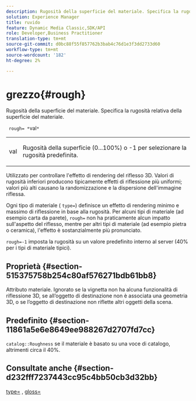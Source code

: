 ```yaml
---
description: Rugosità della superficie del materiale. Specifica la rugosità relativa della superficie del materiale.
solution: Experience Manager
title: ruvido
feature: Dynamic Media Classic,SDK/API
role: Developer,Business Practitioner
translation-type: tm+mt
source-git-commit: d0bc88f55f857762b3bab4c76d1e3f3dd2733d60
workflow-type: tm+mt
source-wordcount: '182'
ht-degree: 2%

---
```



# grezzo{#rough}

Rugosità della superficie del materiale. Specifica la rugosità relativa della superficie del materiale.

` rough= *`val`*`

<table id="simpletable_432E33EC87144AC7A2A8D9406F862708"> 
 <tr class="strow"> 
  <td class="stentry"> <p> <span class="varname"> val  </span> </p> </td> 
  <td class="stentry"> <p>Rugosità della superficie (0...100%) o -1 per selezionare la rugosità predefinita. </p> </td> 
 </tr> 
</table>

Utilizzato per controllare l&#39;effetto di rendering del riflesso 3D. Valori di rugosità inferiori producono tipicamente effetti di riflessione più uniformi; valori più alti causano la randomizzazione e la dispersione dell&#39;immagine riflessa.

Ogni tipo di materiale ( `type=`) definisce un effetto di rendering minimo e massimo di riflessione in base alla rugosità. Per alcuni tipi di materiale (ad esempio carta da parete), `rough=` non ha praticamente alcun impatto sull&#39;aspetto del riflesso, mentre per altri tipi di materiale (ad esempio pietra o ceramica), l&#39;effetto è sostanzialmente più pronunciato.

`rough=-1` imposta la rugosità su un valore predefinito interno al server (40% per i tipi di materiale tipici).

## Proprietà {#section-515375758b254c80af576271bdb61bb8}

Attributo materiale. Ignorato se la vignetta non ha alcuna funzionalità di riflessione 3D, se all’oggetto di destinazione non è associata una geometria 3D, o se l’oggetto di destinazione non riflette altri oggetti della scena.

## Predefinito {#section-11861a5e6e8649ee988267d2707fd7cc}

`catalog::Roughness` se il materiale è basato su una voce di catalogo, altrimenti circa il 40%.

## Consultate anche {#section-d232fff7237443cc95c4bb50cb3d32bb}

[type=](../../../../../ir-api/http-protocol/image-rendering-api-ref/c-ir-http-protocol-ref/c-ir-http-protocol-command-reference/r-ir-http-type.md#reference-128c7de89e2d46838019b560f3f84a35) ,  [gloss=](../../../../../ir-api/http-protocol/image-rendering-api-ref/c-ir-http-protocol-ref/c-ir-http-protocol-command-reference/r-ir-http-gloss.md#reference-325aef2ee51e4e1584a06047427340ca)
